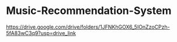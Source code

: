 # Music-Recommendation-System
https://drive.google.com/drive/folders/1JFNKhGOX6_5IOnZzoCPzh-5fA83wC3q9?usp=drive_link
